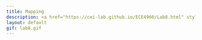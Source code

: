 ```yaml
---
title: Mapping
description: <a href="https://cei-lab.github.io/ECE4960/Lab8.html" style="color:#FFCC00;">Lab 8</a>
layout: default
gif: lab8.gif
---
```

